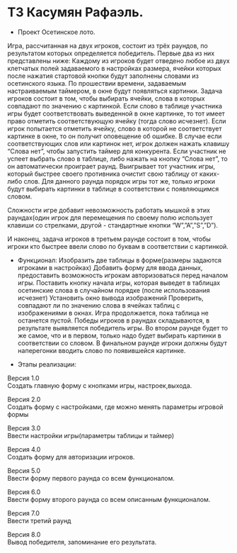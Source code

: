 # ТЗ Касумян Рафаэль.

* Проект Осетинское лото.

Игра, рассчитанная на двух игроков, состоит из трёх раундов, по результатом которых определяется победитель. Первые два из них представлены ниже: 
Каждому из игроков будет отведено любое из двух клетчатых полей задаваемого в настройках размера, ячейки которых после нажатия стартовой кнопки будут заполнены словами из осетинского языка. По прошествии времени, задаваемым настраиваемым таймером, в окне будут появляться картинки. Задача игроков состоит в том, чтобы выбирать ячейки, слова в которых совпадают по значению с картинкой. Если слово в таблице участника игры будет соответствовать выведенной в окне картинке, то тот имеет право отметить соответствующую ячейку (тогда слово исчезнет). Если игрок попытается отметить ячейку, слово в которой не соответствует картинке в окне, то он получит оповещение об ошибке. В случае если соответствующих слов или картинок нет, игрок должен нажать клавишу “Слова нет”, чтобы запустить таймер для  конкурента. Если участник не успеет выбрать слово в таблице, либо нажать на кнопку “Слова нет”, то он автоматически проиграет  раунд. Выигрывает тот участник игры, который быстрее своего противника очистит свою таблицу от каких-либо слов.
Для данного раунда порядок игры тот же, только игроки будут выбирать картинки в таблице в соответствии с появляющимся словом.


Сложности игре добавит невозможность работать мышкой в этих раундах(один игрок для перемещения по своему полю использует клавиши со стрелками, другой - стандартные кнопки “W”,”A”,”S”,”D”). 

И наконец, задача игроков в третьем раунде состоит в том, чтобы игроки кто быстрее ввели слово по буквам в соответствии с картинкой.

* Функционал:
Изобразить две таблицы в форме(размеры задаются игроками в настройках)
Добавить форму для ввода данных, предоставить возможность игрокам авторизоваться перед началом игры.
Поставить кнопку начала игры, которая выведет в таблицах осетинские слова в случайном порядке (после использования исчезнет)
Установить окно вывода изображений
Проверить, совпадают ли по значению слова в ячейках таблиц с изображениями в окнах. Игра продолжается, пока таблица не останется пустой.
Победы игроков в раундах складываются, в результате выявляется победитель игры.
Во втором раунде будет то же самое, что и в первом, только надо будет выбирать картинки в соответствии со словом.
В финальном раунде игроки должны будут наперегонки вводить слово по появившейся картинке.


* Этапы реализации:

Версия 1.0  
Создать главную форму с кнопками игры, настроек,выхода.

Версия 2.0  
Создать форму с настройками, где можно менять параметры игровой формы

Версия 3.0  
Ввести настройки игры(параметры таблицы и таймер)

Версия 4.0  
Создать форму для авторизации игроков. 

Версия 5.0  
Ввести форму первого раунда со всем функционалом.

Версия 6.0  
Ввести форму второго раунда со всем описанным функционалом.

Версия 7.0  
Ввести третий раунд

Версия 8.0  
Вывод победителя, запоминание его результата.

      
